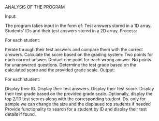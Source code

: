 
ANALYSIS OF THE PROGRAM

Input:

The program takes input in the form of:
 Test answers stored in a 1D array.
 Students' IDs and their test answers stored in a 2D array.
Process:

For each student:

 Iterate through their test answers and compare them with the correct answers.
 Calculate the score based on the grading system:
Two points for each correct answer.
Deduct one point for each wrong answer.
No points for unanswered questions.
Determine the test grade based on the calculated score and the provided grade scale.
Output:

For each student:

 Display their ID.
Display their test answers.
 Display their test score.
Display their test grade based on the provided grade scale.
 Optionally, display the top 2/10 test scores along with the corresponding student IDs.
     only for sample we can change the size and the displaued top students if needed
Provide functionality to search for a student by ID and display their test details if found.



